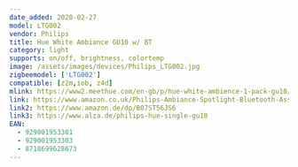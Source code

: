 ```yaml
---
date_added: 2020-02-27
model: LTG002
vendor: Philips
title: Hue White Ambiance GU10 w/ BT
category: light
supports: on/off, brightness, colortemp
image: /assets/images/devices/Philips_LTG002.jpg
zigbeemodel: ['LTG002']
compatible: [z2m,iob, z4d]
mlink: https://www2.meethue.com/en-gb/p/hue-white-ambience-1-pack-gu10/8718699628673
link: https://www.amazon.co.uk/Philips-Ambiance-Spotlight-Bluetooth-Assistant/dp/B07ST56JS6
link2: https://www.amazon.de/dp/B07ST56JS6 
link3: https://www.alza.de/philips-hue-single-gu10
EAN: 
  - 929001953301
  - 929001953303
  - 8718699628673
---
```


